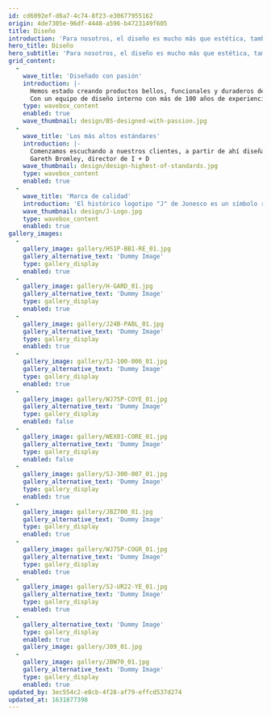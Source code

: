 ```yaml
---
id: cd6092ef-d6a7-4c74-8f23-e30677955162
origin: 4de7305e-96df-4448-a596-b4723149f605
title: Diseño
introduction: 'Para nosotros, el diseño es mucho más que estética, también se trata de funcionalidad, practicidad y longevidad. Una combinación de estas cuatro cosas es lo que ayuda a dar forma a el modo en que los clientes interactúan con nuestros productos.'
hero_title: Diseño
hero_subtitle: 'Para nosotros, el diseño es mucho más que estética, también se trata de funcionalidad, practicidad y longevidad. Una combinación de estas cuatro cosas es lo que ayuda a dar forma a el modo en que los clientes interactúan con nuestros productos.'
grid_content:
  -
    wave_title: 'Diseñado con pasión'
    introduction: |-
      Hemos estado creando productos bellos, funcionales y duraderos desde 1967.
      Con un equipo de diseño interno con más de 100 años de experiencia combinada en diseño, nuestro experimentado equipo de investigación y diseño siempre se esfuerza por alcanzar la perfección.
    type: wavebox_content
    enabled: true
    wave_thumbnail: design/BS-designed-with-passion.jpg
  -
    wave_title: 'Los más altos estándares'
    introduction: |-
      Comenzamos escuchando a nuestros clientes, a partir de ahí diseñamos, desarrollamos, hacemos prototipos, probamos y volvemos a probar. Nunca nos conformaremos con lo "suficientemente bueno", solo pondremos nuestro nombre a productos que cumplan con los más altos estándares.
      Gareth Bromley, director de I + D
    wave_thumbnail: design/design-highest-of-standards.jpg
    type: wavebox_content
    enabled: true
  -
    wave_title: 'Marca de calidad'
    introduction: 'El histórico logotipo "J" de Jonesco es un símbolo reconocido de calidad en los sectores de vehículos comerciales, seguridad contra incendios, medio ambiente y almacenamiento en todo el mundo.'
    wave_thumbnail: design/J-Logo.jpg
    type: wavebox_content
    enabled: true
gallery_images:
  -
    gallery_image: gallery/HS1P-BB1-RE_01.jpg
    gallery_alternative_text: 'Dummy Image'
    type: gallery_display
    enabled: true
  -
    gallery_image: gallery/H-GARD_01.jpg
    gallery_alternative_text: 'Dummy Image'
    type: gallery_display
    enabled: true
  -
    gallery_image: gallery/J24B-PABL_01.jpg
    gallery_alternative_text: 'Dummy Image'
    type: gallery_display
    enabled: true
  -
    gallery_image: gallery/SJ-100-006_01.jpg
    gallery_alternative_text: 'Dummy Image'
    type: gallery_display
    enabled: true
  -
    gallery_image: gallery/WJ75P-COYE_01.jpg
    gallery_alternative_text: 'Dummy Image'
    type: gallery_display
    enabled: false
  -
    gallery_image: gallery/WEX01-CORE_01.jpg
    gallery_alternative_text: 'Dummy Image'
    type: gallery_display
    enabled: false
  -
    gallery_image: gallery/SJ-300-007_01.jpg
    gallery_alternative_text: 'Dummy Image'
    type: gallery_display
    enabled: true
  -
    gallery_image: gallery/JBZ700_01.jpg
    gallery_alternative_text: 'Dummy Image'
    type: gallery_display
    enabled: true
  -
    gallery_image: gallery/WJ75P-COGR_01.jpg
    gallery_alternative_text: 'Dummy Image'
    type: gallery_display
    enabled: true
  -
    gallery_image: gallery/SJ-UR22-YE_01.jpg
    gallery_alternative_text: 'Dummy Image'
    type: gallery_display
    enabled: true
  -
    gallery_alternative_text: 'Dummy Image'
    type: gallery_display
    enabled: true
    gallery_image: gallery/J09_01.jpg
  -
    gallery_image: gallery/JBW70_01.jpg
    gallery_alternative_text: 'Dummy Image'
    type: gallery_display
    enabled: true
updated_by: 3ec554c2-e8cb-4f28-af79-effcd537d274
updated_at: 1631877398
---
```

